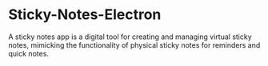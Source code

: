 # Sticky-Notes-Electron
A sticky notes app is a digital tool for creating and managing virtual sticky notes, mimicking the functionality of physical sticky notes for reminders and quick notes.
